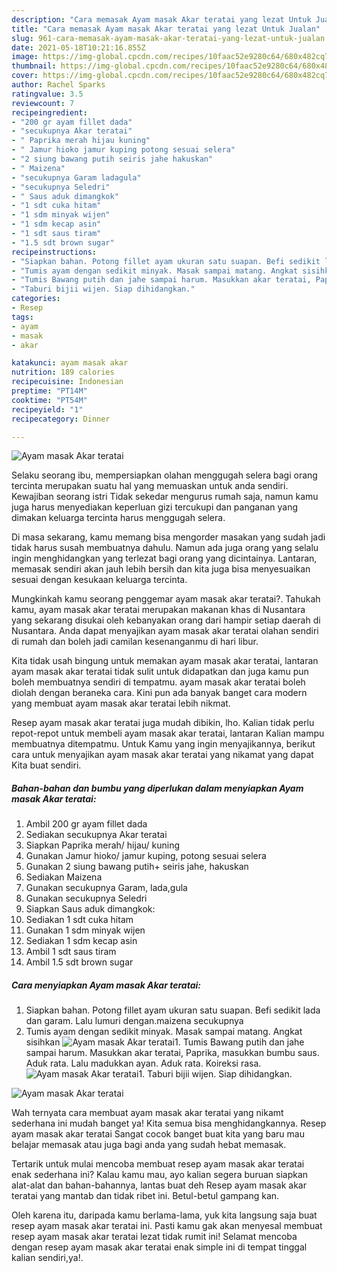 ```yaml
---
description: "Cara memasak Ayam masak Akar teratai yang lezat Untuk Jualan"
title: "Cara memasak Ayam masak Akar teratai yang lezat Untuk Jualan"
slug: 961-cara-memasak-ayam-masak-akar-teratai-yang-lezat-untuk-jualan
date: 2021-05-18T10:21:16.855Z
image: https://img-global.cpcdn.com/recipes/10faac52e9280c64/680x482cq70/ayam-masak-akar-teratai-foto-resep-utama.jpg
thumbnail: https://img-global.cpcdn.com/recipes/10faac52e9280c64/680x482cq70/ayam-masak-akar-teratai-foto-resep-utama.jpg
cover: https://img-global.cpcdn.com/recipes/10faac52e9280c64/680x482cq70/ayam-masak-akar-teratai-foto-resep-utama.jpg
author: Rachel Sparks
ratingvalue: 3.5
reviewcount: 7
recipeingredient:
- "200 gr ayam fillet dada"
- "secukupnya Akar teratai"
- " Paprika merah hijau kuning"
- " Jamur hioko jamur kuping potong sesuai selera"
- "2 siung bawang putih seiris jahe hakuskan"
- " Maizena"
- "secukupnya Garam ladagula"
- "secukupnya Seledri"
- " Saus aduk dimangkok"
- "1 sdt cuka hitam"
- "1 sdm minyak wijen"
- "1 sdm kecap asin"
- "1 sdt saus tiram"
- "1.5 sdt brown sugar"
recipeinstructions:
- "Siapkan bahan. Potong fillet ayam ukuran satu suapan. Befi sedikit lada dan garam. Lalu lumuri dengan.maizena secukupnya"
- "Tumis ayam dengan sedikit minyak. Masak sampai matang. Angkat sisihkan"
- "Tumis Bawang putih dan jahe sampai harum. Masukkan akar teratai, Paprika, masukkan bumbu saus. Aduk rata. Lalu madukkan ayan. Aduk rata. Koireksi rasa."
- "Taburi bijii wijen. Siap dihidangkan."
categories:
- Resep
tags:
- ayam
- masak
- akar

katakunci: ayam masak akar 
nutrition: 189 calories
recipecuisine: Indonesian
preptime: "PT14M"
cooktime: "PT54M"
recipeyield: "1"
recipecategory: Dinner

---
```



![Ayam masak Akar teratai](https://img-global.cpcdn.com/recipes/10faac52e9280c64/680x482cq70/ayam-masak-akar-teratai-foto-resep-utama.jpg)

Selaku seorang ibu, mempersiapkan olahan menggugah selera bagi orang tercinta merupakan suatu hal yang memuaskan untuk anda sendiri. Kewajiban seorang istri Tidak sekedar mengurus rumah saja, namun kamu juga harus menyediakan keperluan gizi tercukupi dan panganan yang dimakan keluarga tercinta harus menggugah selera.

Di masa  sekarang, kamu memang bisa mengorder masakan yang sudah jadi tidak harus susah membuatnya dahulu. Namun ada juga orang yang selalu ingin menghidangkan yang terlezat bagi orang yang dicintainya. Lantaran, memasak sendiri akan jauh lebih bersih dan kita juga bisa menyesuaikan sesuai dengan kesukaan keluarga tercinta. 



Mungkinkah kamu seorang penggemar ayam masak akar teratai?. Tahukah kamu, ayam masak akar teratai merupakan makanan khas di Nusantara yang sekarang disukai oleh kebanyakan orang dari hampir setiap daerah di Nusantara. Anda dapat menyajikan ayam masak akar teratai olahan sendiri di rumah dan boleh jadi camilan kesenanganmu di hari libur.

Kita tidak usah bingung untuk memakan ayam masak akar teratai, lantaran ayam masak akar teratai tidak sulit untuk didapatkan dan juga kamu pun boleh membuatnya sendiri di tempatmu. ayam masak akar teratai boleh diolah dengan beraneka cara. Kini pun ada banyak banget cara modern yang membuat ayam masak akar teratai lebih nikmat.

Resep ayam masak akar teratai juga mudah dibikin, lho. Kalian tidak perlu repot-repot untuk membeli ayam masak akar teratai, lantaran Kalian mampu membuatnya ditempatmu. Untuk Kamu yang ingin menyajikannya, berikut cara untuk menyajikan ayam masak akar teratai yang nikamat yang dapat Kita buat sendiri.

<!--inarticleads1-->

##### Bahan-bahan dan bumbu yang diperlukan dalam menyiapkan Ayam masak Akar teratai:

1. Ambil 200 gr ayam fillet dada
1. Sediakan secukupnya Akar teratai
1. Siapkan  Paprika merah/ hijau/ kuning
1. Gunakan  Jamur hioko/ jamur kuping, potong sesuai selera
1. Gunakan 2 siung bawang putih+ seiris jahe, hakuskan
1. Sediakan  Maizena
1. Gunakan secukupnya Garam, lada,gula
1. Gunakan secukupnya Seledri
1. Siapkan  Saus aduk dimangkok:
1. Sediakan 1 sdt cuka hitam
1. Gunakan 1 sdm minyak wijen
1. Sediakan 1 sdm kecap asin
1. Ambil 1 sdt saus tiram
1. Ambil 1.5 sdt brown sugar




<!--inarticleads2-->

##### Cara menyiapkan Ayam masak Akar teratai:

1. Siapkan bahan. Potong fillet ayam ukuran satu suapan. Befi sedikit lada dan garam. Lalu lumuri dengan.maizena secukupnya
1. Tumis ayam dengan sedikit minyak. Masak sampai matang. Angkat sisihkan
<img src="//assets-global.cpcdn.com/assets/icons/button_play-2c75c40dde080a61004c1f40b05d8f140eaff45d7e9e6481dc71c63d2e7c4909.png" alt="Ayam masak Akar teratai">1. Tumis Bawang putih dan jahe sampai harum. Masukkan akar teratai, Paprika, masukkan bumbu saus. Aduk rata. Lalu madukkan ayan. Aduk rata. Koireksi rasa.
<img src="//assets-global.cpcdn.com/assets/icons/button_play-2c75c40dde080a61004c1f40b05d8f140eaff45d7e9e6481dc71c63d2e7c4909.png" alt="Ayam masak Akar teratai">1. Taburi bijii wijen. Siap dihidangkan.
<img src="//assets-global.cpcdn.com/assets/icons/button_play-2c75c40dde080a61004c1f40b05d8f140eaff45d7e9e6481dc71c63d2e7c4909.png" alt="Ayam masak Akar teratai">



Wah ternyata cara membuat ayam masak akar teratai yang nikamt sederhana ini mudah banget ya! Kita semua bisa menghidangkannya. Resep ayam masak akar teratai Sangat cocok banget buat kita yang baru mau belajar memasak atau juga bagi anda yang sudah hebat memasak.

Tertarik untuk mulai mencoba membuat resep ayam masak akar teratai enak sederhana ini? Kalau kamu mau, ayo kalian segera buruan siapkan alat-alat dan bahan-bahannya, lantas buat deh Resep ayam masak akar teratai yang mantab dan tidak ribet ini. Betul-betul gampang kan. 

Oleh karena itu, daripada kamu berlama-lama, yuk kita langsung saja buat resep ayam masak akar teratai ini. Pasti kamu gak akan menyesal membuat resep ayam masak akar teratai lezat tidak rumit ini! Selamat mencoba dengan resep ayam masak akar teratai enak simple ini di tempat tinggal kalian sendiri,ya!.


